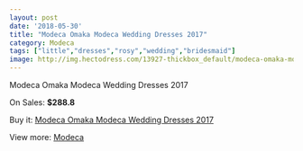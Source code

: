 ```yaml
---
layout: post
date: '2018-05-30'
title: "Modeca Omaka Modeca Wedding Dresses 2017"
category: Modeca
tags: ["little","dresses","rosy","wedding","bridesmaid"]
image: http://img.hectodress.com/13927-thickbox_default/modeca-omaka-modeca-wedding-dresses-2013.jpg
---
```

Modeca Omaka Modeca Wedding Dresses 2017

On Sales: **$288.8**
<a href="https://www.hectodress.com/modeca/6771-modeca-omaka-modeca-wedding-dresses-2013.html"><amp-img layout="responsive" width="600" height="600" src="//img.hectodress.com/13927-thickbox_default/modeca-omaka-modeca-wedding-dresses-2013.jpg" alt="Modeca Omaka Modeca Wedding Dresses 2017 0" /></a>
<a href="https://www.hectodress.com/modeca/6771-modeca-omaka-modeca-wedding-dresses-2013.html"><amp-img layout="responsive" width="600" height="600" src="//img.hectodress.com/13928-thickbox_default/modeca-omaka-modeca-wedding-dresses-2013.jpg" alt="Modeca Omaka Modeca Wedding Dresses 2017 1" /></a>

Buy it: [Modeca Omaka Modeca Wedding Dresses 2017](https://www.hectodress.com/modeca/6771-modeca-omaka-modeca-wedding-dresses-2013.html "Modeca Omaka Modeca Wedding Dresses 2017")

View more: [Modeca](https://www.hectodress.com/117-modeca "Modeca")